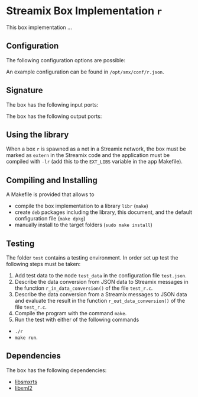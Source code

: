 # Streamix Box Implementation `r`

This box implementation ...

## Configuration

The following configuration options are possible:

An example configuration can be found in `/opt/smx/conf/r.json`.

## Signature

The box has the following input ports:

The box has the following output ports:

## Using the library

When a box `r` is spawned as a net in a Streamix network, the box must
be marked as `extern` in the Streamix code and the application must be compiled
with `-lr` (add this to the `EXT_LIBS` variable in the app Makefile).

## Compiling and Installing

A Makefile is provided that allows to
 - compile the box implementation to a library `libr` (`make`)
 - create `deb` packages including the library, this document, and the default configuration file (`make dpkg`)
 - manually install to the target folders (`sudo make install`)

## Testing

The folder `test` contains a testing environment.
In order set up test the following steps must be taken:
 1. Add test data to the node `test_data` in the configuration file `test.json`.
 2. Describe the data conversion from JSON data to Streamix messages in the function `r_in_data_conversion()` of the file `test_r.c`.
 3. Describe the data conversion from a Streamix messages to JSON data and evaluate the result in the function `r_out_data_conversion()` of the file `test_r.c`.
 4. Compile the program with the command `make`.
 5. Run the test with either of the following commands
   - `./r`
   - `make run`.

## Dependencies

The box has the following dependencies:
 - [libsmxrts](https://github.com/moiri/streamix-rts)
 - [libxml2](http://xmlsoft.org/)
